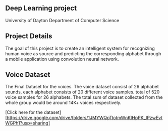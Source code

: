 ## Deep Learning project ##
University of Dayton
Department of Computer Science

## Project Details ## 
The goal of this project is to create an intelligent system for recognizing human voice as source and predicting the corresponding alphabet through a mobile application using convolution neural network. 

## Voice Dataset ##
The Final Dataset for the voices. The voice dataset consist of 26 alphabet sounds, each alphabet consists of 20 different voice samples. total of 520 voice samples for 26 alphabets. The total sum of dataset collected from the whole group would be around 14K+ voices respectively. 

[Click here for the dataset][https://drive.google.com/drive/folders/1JMYWQpTtotmWnKIHpPK_IPzwEvtWGPh1?usp=sharing]
